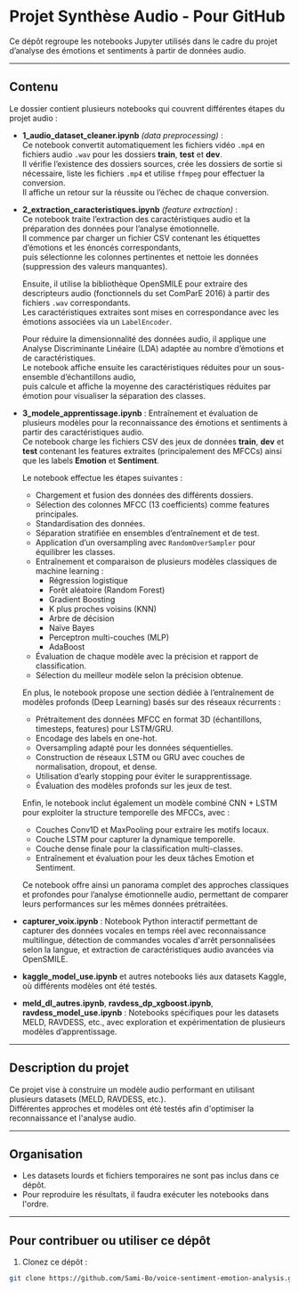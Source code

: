 # Projet Synthèse Audio - Pour GitHub
Ce dépôt regroupe les notebooks Jupyter utilisés dans le cadre du projet d’analyse des émotions et sentiments à partir de données audio.

---

## Contenu

Le dossier contient plusieurs notebooks qui couvrent différentes étapes du projet audio :

- **1_audio_dataset_cleaner.ipynb** *(data preprocessing)* :  
  Ce notebook convertit automatiquement les fichiers vidéo `.mp4` en fichiers audio `.wav` pour les dossiers **train**, **test** et **dev**.  
  Il vérifie l’existence des dossiers sources, crée les dossiers de sortie si nécessaire, liste les fichiers `.mp4` et utilise `ffmpeg` pour effectuer la conversion.  
  Il affiche un retour sur la réussite ou l’échec de chaque conversion.

- **2_extraction_caracteristiques.ipynb** *(feature extraction)* :  
  Ce notebook traite l’extraction des caractéristiques audio et la préparation des données pour l’analyse émotionnelle.  
  Il commence par charger un fichier CSV contenant les étiquettes d’émotions et les énoncés correspondants,  
  puis sélectionne les colonnes pertinentes et nettoie les données (suppression des valeurs manquantes).  

  Ensuite, il utilise la bibliothèque OpenSMILE pour extraire des descripteurs audio (fonctionnels du set ComParE 2016) à partir des fichiers `.wav` correspondants.  
  Les caractéristiques extraites sont mises en correspondance avec les émotions associées via un `LabelEncoder`.  

  Pour réduire la dimensionnalité des données audio, il applique une Analyse Discriminante Linéaire (LDA) adaptée au nombre d’émotions et de caractéristiques.  
  Le notebook affiche ensuite les caractéristiques réduites pour un sous-ensemble d’échantillons audio,  
  puis calcule et affiche la moyenne des caractéristiques réduites par émotion pour visualiser la séparation des classes.

- **3_modele_apprentissage.ipynb** : Entraînement et évaluation de plusieurs modèles pour la reconnaissance des émotions et sentiments à partir des caractéristiques audio.  
  Ce notebook charge les fichiers CSV des jeux de données **train**, **dev** et **test** contenant les features extraites (principalement des MFCCs) ainsi que les labels **Emotion** et **Sentiment**.  

  Le notebook effectue les étapes suivantes :  
  - Chargement et fusion des données des différents dossiers.  
  - Sélection des colonnes MFCC (13 coefficients) comme features principales.  
  - Standardisation des données.  
  - Séparation stratifiée en ensembles d’entraînement et de test.  
  - Application d’un oversampling avec `RandomOverSampler` pour équilibrer les classes.  
  - Entraînement et comparaison de plusieurs modèles classiques de machine learning :  
    - Régression logistique  
    - Forêt aléatoire (Random Forest)  
    - Gradient Boosting  
    - K plus proches voisins (KNN)  
    - Arbre de décision  
    - Naïve Bayes  
    - Perceptron multi-couches (MLP)  
    - AdaBoost  
  - Évaluation de chaque modèle avec la précision et rapport de classification.  
  - Sélection du meilleur modèle selon la précision obtenue.  

  En plus, le notebook propose une section dédiée à l’entraînement de modèles profonds (Deep Learning) basés sur des réseaux récurrents :  
  - Prétraitement des données MFCC en format 3D (échantillons, timesteps, features) pour LSTM/GRU.  
  - Encodage des labels en one-hot.  
  - Oversampling adapté pour les données séquentielles.  
  - Construction de réseaux LSTM ou GRU avec couches de normalisation, dropout, et dense.  
  - Utilisation d’early stopping pour éviter le surapprentissage.  
  - Évaluation des modèles profonds sur les jeux de test.  

  Enfin, le notebook inclut également un modèle combiné CNN + LSTM pour exploiter la structure temporelle des MFCCs, avec :  
  - Couches Conv1D et MaxPooling pour extraire les motifs locaux.  
  - Couche LSTM pour capturer la dynamique temporelle.  
  - Couche dense finale pour la classification multi-classes.  
  - Entraînement et évaluation pour les deux tâches Emotion et Sentiment.  

  Ce notebook offre ainsi un panorama complet des approches classiques et profondes pour l’analyse émotionnelle audio, permettant de comparer leurs performances sur les mêmes données prétraitées.
  
- **capturer_voix.ipynb** : Notebook Python interactif permettant de capturer des données vocales en temps réel avec reconnaissance multilingue, détection de commandes vocales d'arrêt personnalisées selon la langue, et extraction de caractéristiques audio avancées via OpenSMILE.

- **kaggle_model_use.ipynb** et autres notebooks liés aux datasets Kaggle, où différents modèles ont été testés.  
- **meld_dl_autres.ipynb**, **ravdess_dp_xgboost.ipynb**, **ravdess_model_use.ipynb** : Notebooks spécifiques pour les datasets MELD, RAVDESS, etc., avec exploration et expérimentation de plusieurs modèles d’apprentissage.
---

## Description du projet

Ce projet vise à construire un modèle audio performant en utilisant plusieurs datasets (MELD, RAVDESS, etc.).  
Différentes approches et modèles ont été testés afin d'optimiser la reconnaissance et l'analyse audio.

---

## Organisation
  
- Les datasets lourds et fichiers temporaires ne sont pas inclus dans ce dépôt.  
- Pour reproduire les résultats, il faudra exécuter les notebooks dans l'ordre.

---

## Pour contribuer ou utiliser ce dépôt

1. Clonez ce dépôt :  
```bash
git clone https://github.com/Sami-Bo/voice-sentiment-emotion-analysis.git
